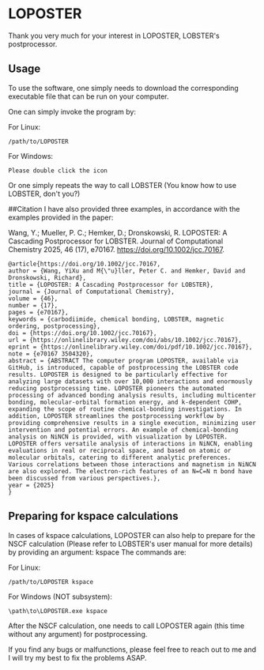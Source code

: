# LOPOSTER
Thank you very much for your interest in LOPOSTER, LOBSTER's postprocessor.

## Usage
To use the software, one simply needs to download the corresponding executable file that can be run on your computer.

One can simply invoke the program by:

For Linux:
```
/path/to/LOPOSTER
```
For Windows:
```
Please double click the icon
```
Or one simply repeats the way to call LOBSTER (You know how to use LOBSTER, don't you?)

##Citation
I have also provided three examples, in accordance with the examples provided in the paper:

Wang, Y.; Mueller, P. C.; Hemker, D.; Dronskowski, R. LOPOSTER: A Cascading Postprocessor for LOBSTER. Journal of Computational Chemistry 2025, 46 (17), e70167. https://doi.org/10.1002/jcc.70167.

```
@article{https://doi.org/10.1002/jcc.70167,
author = {Wang, YiXu and M{\"u}ller, Peter C. and Hemker, David and Dronskowski, Richard},
title = {LOPOSTER: A Cascading Postprocessor for LOBSTER},
journal = {Journal of Computational Chemistry},
volume = {46},
number = {17},
pages = {e70167},
keywords = {carbodiimide, chemical bonding, LOBSTER, magnetic ordering, postprocessing},
doi = {https://doi.org/10.1002/jcc.70167},
url = {https://onlinelibrary.wiley.com/doi/abs/10.1002/jcc.70167},
eprint = {https://onlinelibrary.wiley.com/doi/pdf/10.1002/jcc.70167},
note = {e70167 3504320},
abstract = {ABSTRACT The computer program LOPOSTER, available via GitHub, is introduced, capable of postprocessing the LOBSTER code results. LOPOSTER is designed to be particularly effective for analyzing large datasets with over 10,000 interactions and enormously reducing postprocessing time. LOPOSTER pioneers the automated processing of advanced bonding analysis results, including multicenter bonding, molecular-orbital formation energy, and k-dependent COHP, expanding the scope of routine chemical-bonding investigations. In addition, LOPOSTER streamlines the postprocessing workflow by providing comprehensive results in a single execution, minimizing user intervention and potential errors. An example of chemical-bonding analysis on NiNCN is provided, with visualization by LOPOSTER. LOPOSTER offers versatile analysis of interactions in NiNCN, enabling evaluations in real or reciprocal space, and based on atomic or molecular orbitals, catering to different analytic preferences. Various correlations between those interactions and magnetism in NiNCN are also explored. The electron-rich features of an N=C=N π bond have been discussed from various perspectives.},
year = {2025}
}
```

## Preparing for kspace calculations
In cases of kspace calculations, LOPOSTER can also help to prepare for the NSCF calculation (Please refer to LOBSTER's user manual for more details) by providing an argument: kspace
The commands are:

For Linux:
```
/path/to/LOPOSTER kspace
```
For Windows (NOT subsystem):
```
\path\to\LOPOSTER.exe kspace
```

After the NSCF calculation, one needs to call LOPOSTER again (this time without any argument) for postprocessing.

If you find any bugs or malfunctions, please feel free to reach out to me and I will try my best to fix the problems ASAP.



